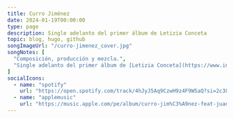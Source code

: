 ```yaml
---
title: Curro Jiménez
date: 2024-01-19T00:00:00
type: page
description: Single adelanto del primer álbum de Letizia Conceta
topic: blog, hugo, github
songImageUrl: "/curro-jimenez_cover.jpg"
songNotes: [
  "Composición, producción y mezcla.",
  "Single adelanto del primer álbum de [Letizia Conceta](https://www.instagram.com/letiziaconceta/), _el querer(se)_."
]
socialIcons:
  - name: "spotify"
    url: "https://open.spotify.com/track/4hJyJ5Aq9CzwH9z4F9W5aQ?si=2c38e7651c9149b4"
  - name: "applemusic"
    url: "https://music.apple.com/pe/album/curro-jim%C3%A9nez-feat-juanddddiego/1725039171?i=1725039173"
---
```

